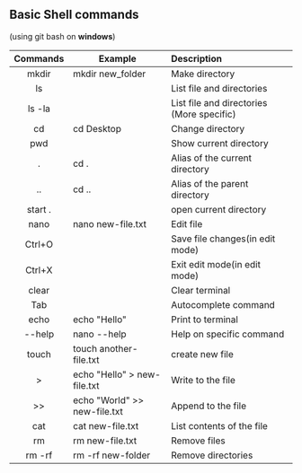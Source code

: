## Basic Shell commands

(using git bash on **windows**)

| Commands | Example                      | Description                               |
| :------: | ---------------------------- | :---------------------------------------- |
|  mkdir   | mkdir new_folder             | Make directory                            |
|    ls    |                              | List file and directories                 |
|  ls -la  |                              | List file and directories (More specific) |
|    cd    | cd Desktop                   | Change directory                          |
|   pwd    |                              | Show current directory                    |
|    .     | cd .                         | Alias of the current directory            |
|    ..    | cd ..                        | Alias of the parent directory             |
| start .  |                              | open current directory                    |
|   nano   | nano new-file.txt            | Edit file                                 |
|  Ctrl+O  |                              | Save file changes(in edit mode)           |
|  Ctrl+X  |                              | Exit edit mode(in edit mode)              |
|  clear   |                              | Clear terminal                            |
|   Tab    |                              | Autocomplete command                      |
|   echo   | echo "Hello"                 | Print to terminal                         |
|  --help  | nano --help                  | Help on specific command                  |
|  touch   | touch another-file.txt       | create new file                           |
|    >     | echo "Hello" > new-file.txt  | Write to the file                         |
|    >>    | echo "World" >> new-file.txt | Append to the file                        |
|   cat    | cat new-file.txt             | List contents of the file                 |
|    rm    | rm new-file.txt              | Remove files                              |
|  rm -rf  | rm -rf new-folder            | Remove directories                        |

